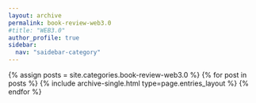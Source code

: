 ```yaml
---
layout: archive
permalink: book-review-web3.0
#title: "WEB3.0"
author_profile: true
sidebar:
  nav: "saidebar-category"
---
```


{% assign posts = site.categories.book-review-web3.0 %}
{% for post in posts %} {% include archive-single.html type=page.entries_layout %} {% endfor %}